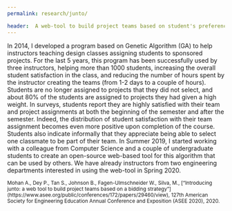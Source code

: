```yaml
---
permalink: research/junto/

header:  A web-tool to build project teams based on student's preferences
---
```


In 2014, I developed a program based on Genetic Algorithm (GA) to help instructors teaching design classes assigning students to sponsored projects. For the last 5 years, this program has been successfully used by three instructors, helping more than 1000 students, increasing the overall student satisfaction in the class, and reducing the number of hours spent by the instructor creating the teams (from 1-2 days to a couple of hours). Students are no longer assigned to projects that they did not select, and about 80% of the students are assigned to projects they had given a high weight.  In surveys, students report they are highly satisfied with their team and project assignments at both the beginning of the semester and after the semester.  Indeed, the distribution of student satisfaction with their team assignment becomes even more positive upon completion of the course.  Students also indicate informally that they appreciate being able to select one classmate to be part of their team.  In Summer 2019, I started working with a colleague from Computer Science and a couple of undergraduate students to create an open-source web-based tool for this algorithm that can be used by others. We have already instructors from two engineering departments interested in using the web-tool in Spring 2020.

<small>
Mohan A., Dey P., Tan S., Johnson B., Fagen-Ulmschneider W., Silva, M., [“Introducing junto: a web tool to build project teams based on a bidding strategy”](https://www.asee.org/public/conferences/172/papers/29460/view), 127th American Society for Engineering Education Annual Conference and Exposition (ASEE 2020), 2020.
</small>
